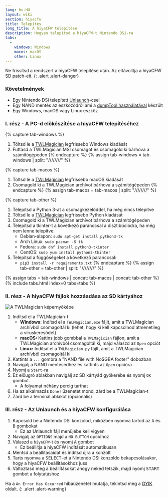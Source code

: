```yaml
---
lang: hu-HU
layout: wiki
section: hiyacfw
title: Telepítés
long_title: A hiyaCFW telepítése
description: Hogyan telepítsd a hiyaCFW-t Nintendo DSi-ra
tabs:
  - 
    windows: Windows
    macos: macOS
    other: Linux
---
```


Ne frissítsd a rendszert a hiyaCFW telepítése után. Az eltávolítja a hiyaCFW SD patch-eit.
{: .alert .alert-danger}

### Követelmények
- Egy Nintendo DSi telepített [Unlaunch](https://dsi.cfw.guide/installing-unlaunch)-csel
- Egy NAND mentés az eszközödről ami a [dumpTool használatával](https://dsi.cfw.guide/dumping-nand) készült
- Egy Windows, macOS vagy Linux eszköz

### I. rész - A PC-d előkészítése a hiyaCFW telepítéséhez
{% capture tab-windows %}
1. Töltsd le a [TWLMagician](https://github.com/R-YaTian/TWLMagician/releases) legfrissebb Windows kiadását
1. Futtasd a TWLMagician MSI csomagot és csomagold ki bárhova a számítógépeden
{% endcapture %}
{% assign tab-windows = tab-windows | split: "////////" %}

{% capture tab-macos %}
1. Töltsd le a [TWLMagician](https://github.com/R-YaTian/TWLMagician/releases) legfrissebb macOS kiadását
1. Csomagold ki a TWLMagician archívot bárhova a számítógépeden
{% endcapture %}
{% assign tab-macos = tab-macos | split: "////////" %}

{% capture tab-other %}
1. Telepítsd a Python 3-at a csomagkezelőddel, ha még nincs telepítve
1. Töltsd le a [TWLMagician](https://github.com/R-YaTian/TWLMagician/releases) legfrissebb Python kiadását
1. Csomagold ki a TWLMagician archívot bárhova a számítógépeden
1. Telepítsd a tkinter-t a következő paranccsal a disztibúciódra, ha még nem lenne telepítve:
    - Debian-alapon: `sudo apt-get install python3-tk`
    - Arch Linux: `sudo pacman -S tk`
    - Fedora: `sudo dnf install python3-tkinter`
    - CentOS: `sudo yum install python3-tkinter`
1. Telepítsd a függőségeket a következő paranccsal:
    - `pip3 install -r requirements.txt`
{% endcapture %}
{% assign tab-other = tab-other | split: "////////" %}

{% assign tabs = tab-windows | concat: tab-macos | concat: tab-other %}
{% include tabs.html index=0 tabs=tabs %}

### II. rész - A hiyaCFW fájlok hozzáadása az SD kártyához
![A TWLMagician képernyőképe](https://i.ibb.co/xXr3nd3/336ffe68-abd9-4880-b2ca-5421cbf5958a.png)

1. Indítsd el a TWLMagician-t
    - **Windows:** Indítsd el a `TWLMagician.exe` fájlt, amit a TWLMagician archívból csomagoltál ki (lehet, hogy ki kell kapcsolnod átmenetileg a víruskeresődet)
    - **macOS:** Kattins jobb gombbal a `TWLMagician` fájlon, amit a TWLMagician archívból csomagoltál ki, majd válaszd az `Open` opciót
    - **Linux:** Indítsd el a `TWLMagician.py` fájlt, amit a TWLMagician archívból csomagoltál ki
1. Kattints a `...` gombra a "NAND file with No$GBA footer" dobozban
1. Navigálj a NAND mentésedhez és kattints az `Open` opcióra
1. Nyomj a `Start`-ra
1. Ez előugró ablakban navigálj az SD kártyád gyökerébe és nyomj `OK` gombot.
    - A folyamat néhány percig tarthat
1. Ha az alkalmazás `Done!` üzenetet mond, zárd be a TWLMagician-t
1. Zárd be a terminál ablakot (opcionális)

### III. rész - Az Unlaunch és a hiyaCFW konfigurálása
1. Kapcsold be a Nintendo DSi konzolod, miközben nyomva tartod az <kbd class="face">A</kbd> és <kbd class="face">B</kbd> gombokat
    - Ez az Unlaunch fájl menüjébe kell vigyen
1. Navigálj az `OPTIONS` majd a `NO BUTTON` opcióhoz
1. Válaszd a `hiyaCFW`-t és nyomj <kbd class="face">A</kbd> gombot
    - Ez beállítja a hiyaCFW indítását automatikusan
1. Mentsd a beállításaidat és indítsd újra a konzolt
1. Tarts nyomva a <kbd>SELECT</kbd>-et a Nintendo DSi konzoldo bekapcsolásakor, hogy a hiyaCFW beállításokhoz juss
1. Változtasd meg a beállításokat ahogy neked tetszik, majd nyomj <kbd>START</kbd> gombot a folytatáshoz

Ha a `An Error Has Occurred` hibaüzenetet mutatja, tekintsd meg a [GYIK](faq?faq=why-do-i-get-an-error-has-occurred-message-when-booting-hiyacfw) oldalt.
{: .alert .alert-warning}

